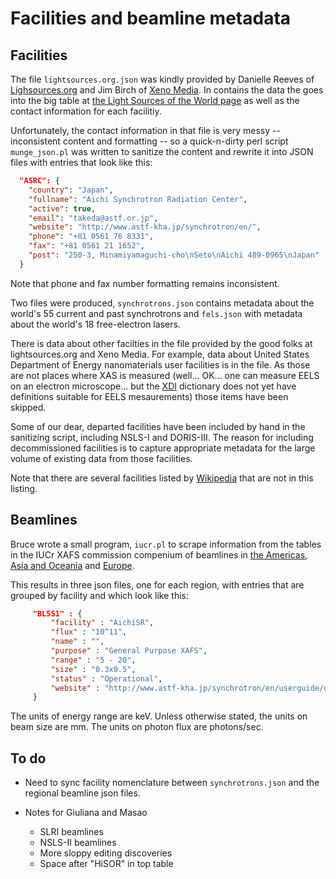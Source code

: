 # Facilities and beamline metadata #

## Facilities

The file `lightsources.org.json` was kindly provided by Danielle
Reeves of [Lighsources.org](http://www.lightsources.org) and Jim Birch
of [Xeno Media](http://www.xenomedia.com/).  In contains the data the
goes into the big table at
[the Light Sources of the World page](http://www.lightsources.org/regions)
as well as the contact information for each facilitiy.

Unfortunately, the contact information in that file is very messy --
inconsistent content and formatting -- so a quick-n-dirty perl script
`munge_json.pl` was written to sanitize the content and rewrite it
into JSON files with entries that look like this:

```json
  "ASRC": {
    "country": "Japan",
    "fullname": "Aichi Synchrotron Radiation Center",
    "active": true,
    "email": "takeda@astf.or.jp",
    "website": "http://www.astf-kha.jp/synchrotron/en/",
    "phone": "+81 0561 76 8331",
    "fax": "+81 0561 21 1652",
    "post": "250-3, Minamiyamaguchi-cho\nSeto\nAichi 489-0965\nJapan"
  }
```

Note that phone and fax number formatting remains inconsistent.

Two files were produced, `synchrotrons.json` contains metadata about
the world's 55 current and past synchrotrons and `fels.json` with
metadata about the world's 18 free-electron lasers.

There is data about other facilties in the file provided by the good
folks at lightsources.org and Xeno Media.  For example, data about
United States Department of Energy nanomaterials user facilities is in
the file.  As those are not places where XAS is measured
(well... OK... one can measure EELS on an electron microscope... but
the [XDI](https://github.com/XraySpectroscopy/XAS-Data-Interchange)
dictionary does not yet have definitions suitable for EELS
mesaurements) those items have been skipped.

Some of our dear, departed facilities have been included by hand in
the sanitizing script, including NSLS-I and DORIS-III.  The reason for
including decommissioned facilities is to capture appropriate metadata
for the large volume of existing data from those facilities.

Note that there are several facilities listed by
[Wikipedia](http://en.wikipedia.org/wiki/List_of_synchrotron_radiation_facilities)
that are not in this listing.

## Beamlines

Bruce wrote a small program, `iucr.pl` to scrape information from the
tables in the IUCr XAFS commission compenium of beamlines in
[the Americas](http://www.iucr.org/resources/commissions/xafs/beamlines-in-the-americas),
[Asia and Oceania](http://www.iucr.org/resources/commissions/xafs/beamlines-in-asia-and-oceania)
and
[Europe](http://www.iucr.org/resources/commissions/xafs/beamlines-in-europe).

This results in three json files, one for each region, with entries
that are grouped by facility and which look like this:

```json
     "BL5S1" : {
         "facility" : "AichiSR",
         "flux" : "10^11",
         "name" : "",
         "purpose" : "General Purpose XAFS",
         "range" : "5 - 20",
         "size" : "0.3x0.5",
         "status" : "Operational",
         "website" : "http://www.astf-kha.jp/synchrotron/en/userguide/gaiyou/bl5s1i_xxafs.html"
	 }
```

The units of energy range are keV.  Unless otherwise stated, the units
on beam size are mm.  The units on photon flux are photons/sec.

## To do

* Need to sync facility nomenclature between `synchrotrons.json` and
  the regional beamline json files.

* Notes for Giuliana and Masao
  + SLRI beamlines
  + NSLS-II beamlines
  + More sloppy editing discoveries
  + Space after "HiSOR" in top table
